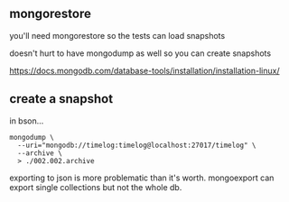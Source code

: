 

## mongorestore

you'll need mongorestore so the tests can load snapshots

doesn't hurt to have mongodump as well so you can create snapshots

https://docs.mongodb.com/database-tools/installation/installation-linux/

## create a snapshot

in bson...
```
mongodump \
  --uri="mongodb://timelog:timelog@localhost:27017/timelog" \
  --archive \
  > ./002.002.archive
```

exporting to json is more problematic than it's worth. mongoexport can export single collections but not the whole db.
